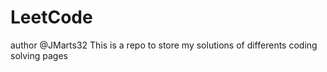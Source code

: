 # LeetCode
author @JMarts32
This is a repo to store my solutions of differents coding solving pages
